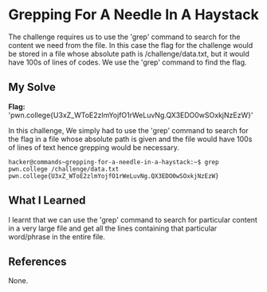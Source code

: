 # Grepping For A Needle In A Haystack
The challenge requires us to use the 'grep' command to search for the content we need from the file. In this case the flag for the challenge would be stored in a file whose absolute path is /challenge/data.txt, but it would have 100s of lines of codes. We use the 'grep' command to find the flag.
## My Solve
**Flag:** 'pwn.college{U3xZ_WToE2zlmYojfO1rWeLuvNg.QX3EDO0wSOxkjNzEzW}'

In this challenge, We simply had to use the 'grep' command to search for the flag in a file whose absolute path is given and the file would have 100s of lines of text hence grepping would be necessary.
```
hacker@commands~grepping-for-a-needle-in-a-haystack:~$ grep pwn.college /challenge/data.txt
pwn.college{U3xZ_WToE2zlmYojfO1rWeLuvNg.QX3EDO0wSOxkjNzEzW}
```

## What I Learned
I learnt that we can use the 'grep' command to search for particular content in a very large file and get all the lines containing that particular word/phrase in the entire file.
## References
None.
